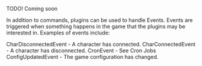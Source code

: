TODO!  Coming soon

In addition to commands, plugins can be used to handle Events. Events are triggered when something happens in the game that the plugins may be interested in. Examples of events include:

CharDisconnectedEvent - A character has connected.
CharConnectedEvent - A character has disconnected.
CronEvent - See Cron Jobs
ConfigUpdatedEvent - The game configuration has changed.
